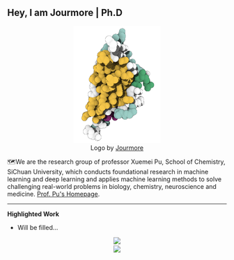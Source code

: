 ## Hey, I am Jourmore | Ph.D
<p align="center">
<img src="https://github.com/jourmore/jourmore/blob/main/Nano.png" width="200" class="center" alt="logo"/>
    <br/>
Logo by <a href="https://github.com/jourmore">Jourmore</a>
</p>

🗺We are the research group of professor Xuemei Pu, School of Chemistry, SiChuan University, which conducts foundational research in machine learning and deep learning and applies machine learning methods to solve challenging real-world problems in biology, chemistry, neuroscience and medicine. [Prof. Pu's Homepage](https://chem.scu.edu.cn/info/1049/1167.htm).

---

**Highlighted Work**
* Will be filled...

<!-- * [DIG: A Turnkey Library for Diving into Graph Deep Learning Research](https://github.com/divelab/DIG)
* [MoleculeX: Advanced Graph and Sequence Neural Networks for Molecular Property Prediction and Drug Discovery](https://github.com/divelab/MoleculeX)
* [GOOD: A graph out-of-distribution benchmark](https://github.com/divelab/GOOD) -->

<div align="center"> <img height="137px" src="https://github-readme-stats.vercel.app/api?username=jourmore&hide_title=true&hide_border=true&show_icons=trueline_height=21&text_color=000&icon_color=000&bg_color=0,ea6161,ffc64d,fffc4d,52fa5a&theme=graywhite" /> </div>
<div align="center"> <img src="https://github-readme-streak-stats.herokuapp.com/?user=jourmore" /> </div>
<!-- <div align="center"> <img src="https://stats.justsong.cn/api/csdn?id=qq_39607403"> </div> -->

<!-- ## Experience
- 2022.9-Now-2026.6 : Sichuan University /  PHD / Chengdu, China -->

<!-- ## Contact
-  Email : maojun@stu.scu.edu.cn -->
<!-- <div align="center"> <img src="https://github-profile-trophy.vercel.app/?username=jourmore" /> </div> -->

